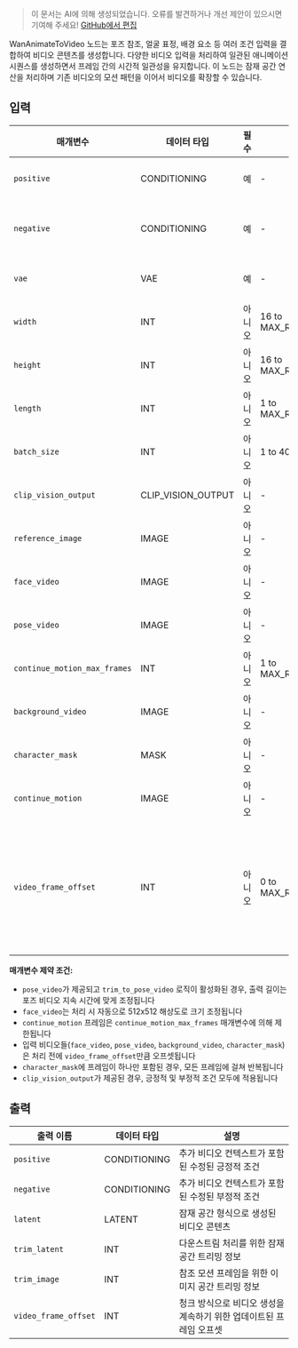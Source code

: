 > 이 문서는 AI에 의해 생성되었습니다. 오류를 발견하거나 개선 제안이 있으시면 기여해 주세요! [GitHub에서 편집](https://github.com/Comfy-Org/embedded-docs/blob/main/comfyui_embedded_docs/docs/WanAnimateToVideo/ko.md)

WanAnimateToVideo 노드는 포즈 참조, 얼굴 표정, 배경 요소 등 여러 조건 입력을 결합하여 비디오 콘텐츠를 생성합니다. 다양한 비디오 입력을 처리하여 일관된 애니메이션 시퀀스를 생성하면서 프레임 간의 시간적 일관성을 유지합니다. 이 노드는 잠재 공간 연산을 처리하며 기존 비디오의 모션 패턴을 이어서 비디오를 확장할 수 있습니다.

## 입력

| 매개변수 | 데이터 타입 | 필수 | 범위 | 설명 |
|-----------|-----------|----------|-------|-------------|
| `positive` | CONDITIONING | 예 | - | 원하는 콘텐츠 생성을 유도하기 위한 긍정적 조건 |
| `negative` | CONDITIONING | 예 | - | 원하지 않는 콘텐츠에서 생성 방향을 전환하기 위한 부정적 조건 |
| `vae` | VAE | 예 | - | 이미지 데이터 인코딩 및 디코딩에 사용되는 VAE 모델 |
| `width` | INT | 아니오 | 16 to MAX_RESOLUTION | 출력 비디오 너비 (픽셀) (기본값: 832, 단계: 16) |
| `height` | INT | 아니오 | 16 to MAX_RESOLUTION | 출력 비디오 높이 (픽셀) (기본값: 480, 단계: 16) |
| `length` | INT | 아니오 | 1 to MAX_RESOLUTION | 생성할 프레임 수 (기본값: 77, 단계: 4) |
| `batch_size` | INT | 아니오 | 1 to 4096 | 동시에 생성할 비디오 수 (기본값: 1) |
| `clip_vision_output` | CLIP_VISION_OUTPUT | 아니오 | - | 추가 조건을 위한 선택적 CLIP 비전 모델 출력 |
| `reference_image` | IMAGE | 아니오 | - | 생성을 위한 시작점으로 사용되는 참조 이미지 |
| `face_video` | IMAGE | 아니오 | - | 얼굴 표정 안내를 제공하는 비디오 입력 |
| `pose_video` | IMAGE | 아니오 | - | 포즈 및 모션 안내를 제공하는 비디오 입력 |
| `continue_motion_max_frames` | INT | 아니오 | 1 to MAX_RESOLUTION | 이전 모션에서 이어갈 최대 프레임 수 (기본값: 5, 단계: 4) |
| `background_video` | IMAGE | 아니오 | - | 생성된 콘텐츠와 합성할 배경 비디오 |
| `character_mask` | MASK | 아니오 | - | 선택적 처리를 위한 캐릭터 영역을 정의하는 마스크 |
| `continue_motion` | IMAGE | 아니오 | - | 시간적 일관성을 위해 이어갈 이전 모션 시퀀스 |
| `video_frame_offset` | INT | 아니오 | 0 to MAX_RESOLUTION | 모든 입력 비디오에서 탐색할 프레임 수. 청크 방식으로 더 긴 비디오를 생성하는 데 사용됩니다. 비디오를 확장하기 위해 이전 노드의 video_frame_offset 출력에 연결하세요. (기본값: 0, 단계: 1) |

**매개변수 제약 조건:**

- `pose_video`가 제공되고 `trim_to_pose_video` 로직이 활성화된 경우, 출력 길이는 포즈 비디오 지속 시간에 맞게 조정됩니다
- `face_video`는 처리 시 자동으로 512x512 해상도로 크기 조정됩니다
- `continue_motion` 프레임은 `continue_motion_max_frames` 매개변수에 의해 제한됩니다
- 입력 비디오들(`face_video`, `pose_video`, `background_video`, `character_mask`)은 처리 전에 `video_frame_offset`만큼 오프셋됩니다
- `character_mask`에 프레임이 하나만 포함된 경우, 모든 프레임에 걸쳐 반복됩니다
- `clip_vision_output`가 제공된 경우, 긍정적 및 부정적 조건 모두에 적용됩니다

## 출력

| 출력 이름 | 데이터 타입 | 설명 |
|-------------|-----------|-------------|
| `positive` | CONDITIONING | 추가 비디오 컨텍스트가 포함된 수정된 긍정적 조건 |
| `negative` | CONDITIONING | 추가 비디오 컨텍스트가 포함된 수정된 부정적 조건 |
| `latent` | LATENT | 잠재 공간 형식으로 생성된 비디오 콘텐츠 |
| `trim_latent` | INT | 다운스트림 처리를 위한 잠재 공간 트리밍 정보 |
| `trim_image` | INT | 참조 모션 프레임을 위한 이미지 공간 트리밍 정보 |
| `video_frame_offset` | INT | 청크 방식으로 비디오 생성을 계속하기 위한 업데이트된 프레임 오프셋 |

